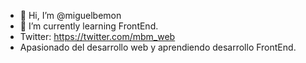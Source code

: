 - 👋 Hi, I’m @miguelbemon
- 🌱 I’m currently learning FrontEnd.
- Twitter: https://twitter.com/mbm_web
- Apasionado del desarrollo web y aprendiendo desarrollo FrontEnd.



